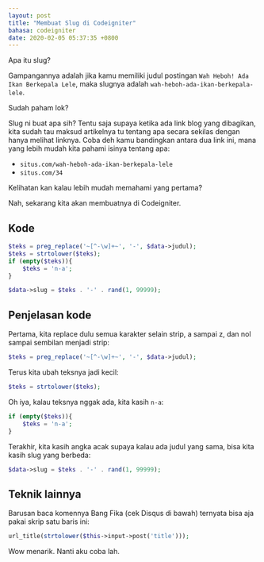 ```yaml
---
layout: post
title: "Membuat Slug di Codeigniter"
bahasa: codeigniter
date: 2020-02-05 05:37:35 +0800
---
```


Apa itu slug?

Gampangannya adalah jika kamu memiliki judul postingan `Wah Heboh! Ada Ikan Berkepala Lele`, maka slugnya adalah `wah-heboh-ada-ikan-berkepala-lele`.

Sudah paham lok?

Slug ni buat apa sih? Tentu saja supaya ketika ada link blog yang dibagikan, kita sudah tau maksud artikelnya tu tentang apa secara sekilas dengan hanya melihat linknya. Coba deh kamu bandingkan antara dua link ini, mana yang lebih mudah kita pahami isinya tentang apa:

- `situs.com/wah-heboh-ada-ikan-berkepala-lele`
- `situs.com/34`

Kelihatan kan kalau lebih mudah memahami yang pertama?

Nah, sekarang kita akan membuatnya di Codeigniter.

## Kode

```php
$teks = preg_replace('~[^-\w]+~', '-', $data->judul);
$teks = strtolower($teks);
if (empty($teks)){
	$teks = 'n-a';
}

$data->slug = $teks . '-' . rand(1, 99999);
```

## Penjelasan kode

Pertama, kita replace dulu semua karakter selain strip, a sampai z, dan nol sampai sembilan menjadi strip:

```php
$teks = preg_replace('~[^-\w]+~', '-', $data->judul);
```

Terus kita ubah teksnya jadi kecil:

```php
$teks = strtolower($teks);
```

Oh iya, kalau teksnya nggak ada, kita kasih `n-a`:

```php
if (empty($teks)){
	$teks = 'n-a';
}
```

Terakhir, kita kasih angka acak supaya kalau ada judul yang sama, bisa kita kasih slug yang berbeda:

```php
$data->slug = $teks . '-' . rand(1, 99999);
```

## Teknik lainnya

Barusan baca komennya Bang Fika (cek Disqus di bawah) ternyata bisa aja pakai skrip satu baris ini:

```php
url_title(strtolower($this->input->post('title')));
```

Wow menarik. Nanti aku coba lah.